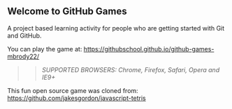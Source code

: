 ## Welcome to GitHub Games

A project based learning activity for people who are getting started with Git and GitHub.

You can play the game at: https://githubschool.github.io/github-games-mbrody22/

>> _*SUPPORTED BROWSERS*: Chrome, Firefox, Safari, Opera and IE9+_

This fun open source game was cloned from: https://github.com/jakesgordon/javascript-tetris
